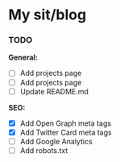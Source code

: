 # My sit/blog

### TODO

**General:**

- [ ] Add projects page
- [ ] Add projects page
- [ ] Update README.md

**SEO:**

- [x] Add Open Graph meta tags
- [x] Add Twitter Card meta tags
- [ ] Add Google Analytics
- [ ] Add robots.txt
